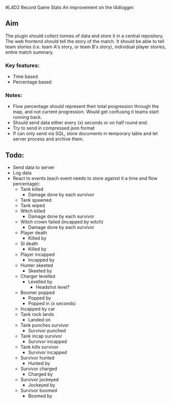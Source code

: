 #L4D2 Record Game Stats
An improvement on the l4dlogger.

## Aim
The plugin should collect tonnes of data and store it in a central repository. The web frontend should tell the story of the match. It should be able to tell team stories (i.e. team A's story, or team B's story), individual player stories, entire match summary. 

### Key features:
- Time based
- Percentage based

### Notes:
- Flow percentage should represent their total progression through the map, and not current progression. Would get confusing it teams start running back.
- Should send data either every (x) seconds or on half round end.
- Try to send in compressed json format
- If can only send via SQL, store documents in temporary table and let server process and archive them.

## Todo:
- Send data to server
- Log data
- React to events (each event needs to store against it a time and flow percentage):
    - Tank killed
        - Damage done by each survivor
    - Tank spawned
    - Tank wiped
    - Witch killed
        - Damage done by each survivor
    - Witch crown failed (incapped by witch)
        - Damage done by each survivor
    - Player death
        - Killed by
    - SI death
        - Killed by
    - Player incapped
        - Incapped by
    - Hunter skeeted
        - Skeeted by
    - Charger levelled
        - Levelled by
            - Headshot level?
    - Boomer popped
        - Popped by
        - Popped in (x seconds)
    - Incapped by car
    - Tank rock lands
        - Landed on
    - Tank punches survivor
        - Survivor punched
    - Tank incap survivor
        - Survivor incapped
    - Tank kills survivor
        - Survivor incapped
    - Survivor hunted
        - Hunted by
    - Survivor charged
        - Charged by
    - Survivor jockeyed
        - Jockeyed by
    - Survivor boomed
        - Boomed by